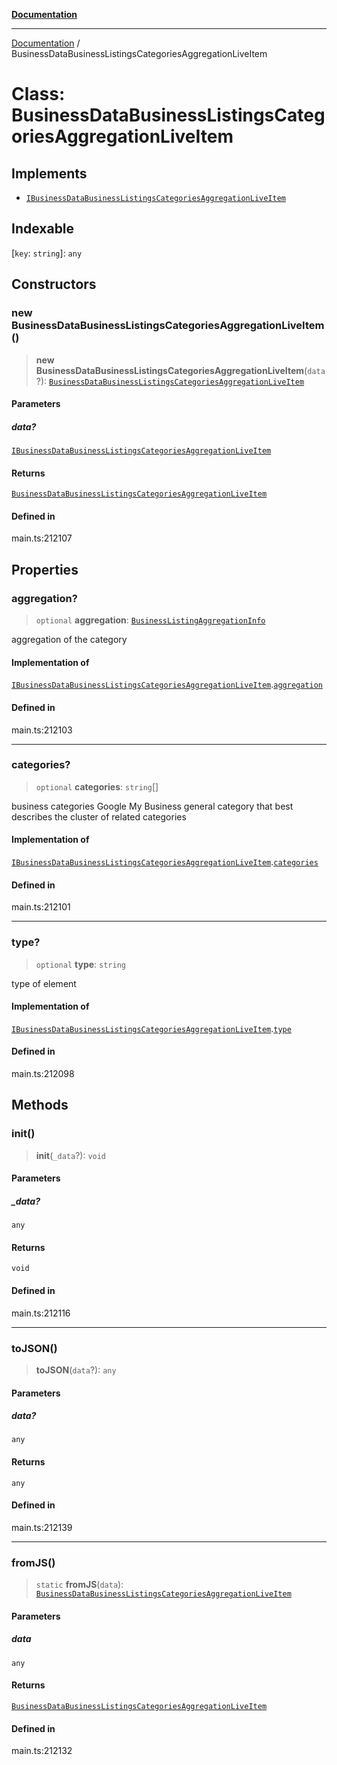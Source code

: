 [**Documentation**](../README.md)

***

[Documentation](../README.md) / BusinessDataBusinessListingsCategoriesAggregationLiveItem

# Class: BusinessDataBusinessListingsCategoriesAggregationLiveItem

## Implements

- [`IBusinessDataBusinessListingsCategoriesAggregationLiveItem`](../interfaces/IBusinessDataBusinessListingsCategoriesAggregationLiveItem.md)

## Indexable

 \[`key`: `string`\]: `any`

## Constructors

### new BusinessDataBusinessListingsCategoriesAggregationLiveItem()

> **new BusinessDataBusinessListingsCategoriesAggregationLiveItem**(`data`?): [`BusinessDataBusinessListingsCategoriesAggregationLiveItem`](BusinessDataBusinessListingsCategoriesAggregationLiveItem.md)

#### Parameters

##### data?

[`IBusinessDataBusinessListingsCategoriesAggregationLiveItem`](../interfaces/IBusinessDataBusinessListingsCategoriesAggregationLiveItem.md)

#### Returns

[`BusinessDataBusinessListingsCategoriesAggregationLiveItem`](BusinessDataBusinessListingsCategoriesAggregationLiveItem.md)

#### Defined in

main.ts:212107

## Properties

### aggregation?

> `optional` **aggregation**: [`BusinessListingAggregationInfo`](BusinessListingAggregationInfo.md)

aggregation of the category

#### Implementation of

[`IBusinessDataBusinessListingsCategoriesAggregationLiveItem`](../interfaces/IBusinessDataBusinessListingsCategoriesAggregationLiveItem.md).[`aggregation`](../interfaces/IBusinessDataBusinessListingsCategoriesAggregationLiveItem.md#aggregation)

#### Defined in

main.ts:212103

***

### categories?

> `optional` **categories**: `string`[]

business categories
Google My Business general category that best describes the cluster of related categories

#### Implementation of

[`IBusinessDataBusinessListingsCategoriesAggregationLiveItem`](../interfaces/IBusinessDataBusinessListingsCategoriesAggregationLiveItem.md).[`categories`](../interfaces/IBusinessDataBusinessListingsCategoriesAggregationLiveItem.md#categories)

#### Defined in

main.ts:212101

***

### type?

> `optional` **type**: `string`

type of element

#### Implementation of

[`IBusinessDataBusinessListingsCategoriesAggregationLiveItem`](../interfaces/IBusinessDataBusinessListingsCategoriesAggregationLiveItem.md).[`type`](../interfaces/IBusinessDataBusinessListingsCategoriesAggregationLiveItem.md#type)

#### Defined in

main.ts:212098

## Methods

### init()

> **init**(`_data`?): `void`

#### Parameters

##### \_data?

`any`

#### Returns

`void`

#### Defined in

main.ts:212116

***

### toJSON()

> **toJSON**(`data`?): `any`

#### Parameters

##### data?

`any`

#### Returns

`any`

#### Defined in

main.ts:212139

***

### fromJS()

> `static` **fromJS**(`data`): [`BusinessDataBusinessListingsCategoriesAggregationLiveItem`](BusinessDataBusinessListingsCategoriesAggregationLiveItem.md)

#### Parameters

##### data

`any`

#### Returns

[`BusinessDataBusinessListingsCategoriesAggregationLiveItem`](BusinessDataBusinessListingsCategoriesAggregationLiveItem.md)

#### Defined in

main.ts:212132
